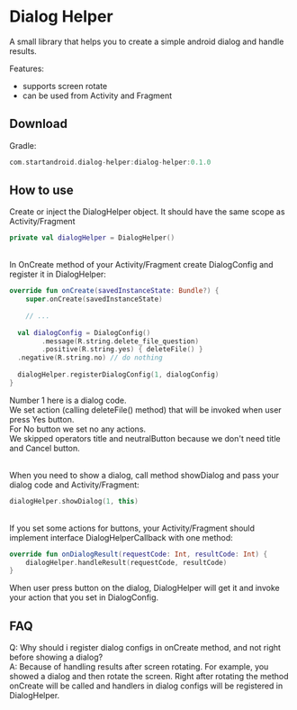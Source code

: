 # Dialog Helper
A small library that helps you to create a simple android dialog and handle results.

Features:
- supports screen rotate
- can be used from Activity and Fragment


## Download

Gradle:
``` groovy
com.startandroid.dialog-helper:dialog-helper:0.1.0
```   

## How to use

Create or inject the DialogHelper object. It should have the same scope as Activity/Fragment
``` kotlin
private val dialogHelper = DialogHelper()
```

\
In OnCreate method of your Activity/Fragment create DialogConfig and register it in DialogHelper:

``` kotlin
override fun onCreate(savedInstanceState: Bundle?) {  
    super.onCreate(savedInstanceState)  
  
    // ...  
  
  val dialogConfig = DialogConfig()  
        .message(R.string.delete_file_question)  
        .positive(R.string.yes) { deleteFile() }  
  .negative(R.string.no) // do nothing 
  
  dialogHelper.registerDialogConfig(1, dialogConfig)  
}
```
Number 1 here is a dialog code.  
We set action (calling deleteFile() method) that will be invoked when user press Yes button.   
For No button we set no any actions.   
We skipped operators title and neutralButton because we don't need title and Cancel button.  


\
When you need to show a dialog, call method showDialog and pass your dialog code and Activity/Fragment:
``` kotlin
dialogHelper.showDialog(1, this)
```
\
If you set some actions for buttons, your Activity/Fragment should implement interface DialogHelperCallback with one method:
``` kotlin
override fun onDialogResult(requestCode: Int, resultCode: Int) {
    dialogHelper.handleResult(requestCode, resultCode)
}
```
When user press button on the dialog, DialogHelper will get it and invoke your action that you set in DialogConfig.


## FAQ

Q: Why should i register dialog configs in onCreate method, and not right before showing a dialog?   
A: Because of handling results after screen rotating. For example, you showed a dialog and then rotate the screen. Right after rotating the method onCreate will be called and handlers in dialog configs will be registered in DialogHelper.
